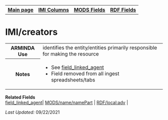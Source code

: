 <!DOCTYPE html>
<html>

<body>
<table style="width:100%">
  <tr>
    <th><a href="index.md">Main page</a></th>
	<th><a href="IMI.md">IMI Columns</a></th>
    <th><a href="MODS.md">MODS Fields</a></th>
    <th><a href="RDF.md">RDF Fields</a></th>
  </tr>
</table>

<h1>IMI/creators</h1>
<table>
<tr>
	<th>ARMINDA Use</th>
	<td>identifies the entity/entities primarily responsible for making the resource</td>
</tr>
<tr>
	<th>Notes</th>
	<td>
		<ul>
			<li>See <a href="field_linked_agent.md">field_linked_agent</a></li>
			<li>Field removed from all ingest spreadsheets/tabs</li>
		</ul>
	</td>
</tr>
</table>
	<dt><b>Related Fields</b></dt>
		<a href="field_linked_agent.md" class ="magic-button" title="[definition]">field_linked_agent</a>| <a href="mods.name.md">MODS/name/namePart</a> | <a href="rdf.field_linked_agent.md">RDF/local:adv</a> |
</dl>
<p><i>Last Updated: </i>09/22/2021</p>
</body>
</html>